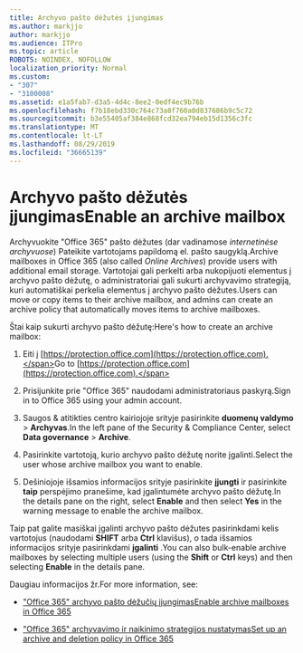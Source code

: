 ```yaml
---
title: Archyvo pašto dėžutės įjungimas
ms.author: markjjo
author: markjjo
ms.audience: ITPro
ms.topic: article
ROBOTS: NOINDEX, NOFOLLOW
localization_priority: Normal
ms.custom:
- "307"
- "3100008"
ms.assetid: e1a5fab7-d3a5-4d4c-8ee2-0edf4ec9b76b
ms.openlocfilehash: f7b18ebd330c764c73a8f760a0d837686b9c5c72
ms.sourcegitcommit: b3e55405af384e868fcd32ea794eb15d1356c3fc
ms.translationtype: MT
ms.contentlocale: lt-LT
ms.lasthandoff: 08/29/2019
ms.locfileid: "36665139"
---
```

# <a name="enable-an-archive-mailbox"></a><span data-ttu-id="e05c7-102">Archyvo pašto dėžutės įjungimas</span><span class="sxs-lookup"><span data-stu-id="e05c7-102">Enable an archive mailbox</span></span>

<span data-ttu-id="e05c7-103">Archyvuokite "Office 365" pašto dėžutes (dar vadinamose *internetinėse archyvuose*) Pateikite vartotojams papildomą el. pašto saugyklą.</span><span class="sxs-lookup"><span data-stu-id="e05c7-103">Archive mailboxes in Office 365 (also called  *Online Archives*) provide users with additional email storage.</span></span> <span data-ttu-id="e05c7-104">Vartotojai gali perkelti arba nukopijuoti elementus į archyvo pašto dėžutę, o administratoriai gali sukurti archyvavimo strategiją, kuri automatiškai perkelia elementus į archyvo pašto dėžutes.</span><span class="sxs-lookup"><span data-stu-id="e05c7-104">Users can move or copy items to their archive mailbox, and admins can create an archive policy that automatically moves items to archive mailboxes.</span></span>
  
<span data-ttu-id="e05c7-105">Štai kaip sukurti archyvo pašto dėžutę:</span><span class="sxs-lookup"><span data-stu-id="e05c7-105">Here's how to create an archive mailbox:</span></span>
  
1. <span data-ttu-id="e05c7-106">Eiti į [https://protection.office.com](https://protection.office.com).</span><span class="sxs-lookup"><span data-stu-id="e05c7-106">Go to [https://protection.office.com](https://protection.office.com).</span></span>

2. <span data-ttu-id="e05c7-107">Prisijunkite prie "Office 365" naudodami administratoriaus paskyrą.</span><span class="sxs-lookup"><span data-stu-id="e05c7-107">Sign in to Office 365 using your admin account.</span></span>

3. <span data-ttu-id="e05c7-108">Saugos &amp; atitikties centro kairiojoje srityje pasirinkite **duomenų valdymo** \> **Archyvas**.</span><span class="sxs-lookup"><span data-stu-id="e05c7-108">In the left pane of the Security &amp; Compliance Center, select **Data governance** \> **Archive**.</span></span>

4. <span data-ttu-id="e05c7-109">Pasirinkite vartotoją, kurio archyvo pašto dėžutę norite įgalinti.</span><span class="sxs-lookup"><span data-stu-id="e05c7-109">Select the user whose archive mailbox you want to enable.</span></span>

5. <span data-ttu-id="e05c7-110">Dešiniojoje išsamios informacijos srityje pasirinkite **įjungti** ir pasirinkite **taip** perspėjimo pranešime, kad įgalintumėte archyvo pašto dėžutę.</span><span class="sxs-lookup"><span data-stu-id="e05c7-110">In the details pane on the right, select **Enable** and then select **Yes** in the warning message to enable the archive mailbox.</span></span>

<span data-ttu-id="e05c7-111">Taip pat galite masiškai įgalinti archyvo pašto dėžutes pasirinkdami kelis vartotojus (naudodami **SHIFT** arba **Ctrl** klavišus), o tada išsamios informacijos srityje pasirinkdami **įgalinti** .</span><span class="sxs-lookup"><span data-stu-id="e05c7-111">You can also bulk-enable archive mailboxes by selecting multiple users (using the **Shift** or **Ctrl** keys) and then selecting **Enable** in the details pane.</span></span>
  
<span data-ttu-id="e05c7-112">Daugiau informacijos žr.</span><span class="sxs-lookup"><span data-stu-id="e05c7-112">For more information, see:</span></span>
  
- [<span data-ttu-id="e05c7-113">"Office 365" archyvo pašto dėžučių įjungimas</span><span class="sxs-lookup"><span data-stu-id="e05c7-113">Enable archive mailboxes in Office 365</span></span>](https://support.office.com/article/enable-archive-mailboxes-in-the-office-365-security-compliance-center-268a109e-7843-405b-bb3d-b9393b2342ce)

- [<span data-ttu-id="e05c7-114">"Office 365" archyvavimo ir naikinimo strategijos nustatymas</span><span class="sxs-lookup"><span data-stu-id="e05c7-114">Set up an archive and deletion policy in Office 365</span></span>](https://support.office.com/article/Set-up-an-archive-and-deletion-policy-for-mailboxes-in-your-Office-365-organization-ec3587e4-7b4a-40fb-8fb8-8aa05aeae2ce)
